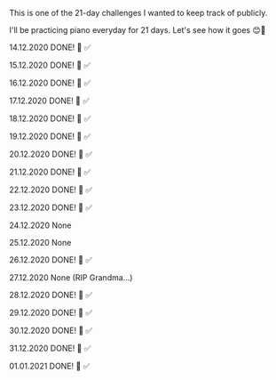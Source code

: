This is one of the 21-day challenges I wanted to keep track of publicly. 

I'll be practicing piano everyday for 21 days. Let's see how it goes 😊🤘

14.12.2020 DONE! 🎹 ✅

15.12.2020 DONE! 🎹 ✅

16.12.2020 DONE! 🎹 ✅

17.12.2020 DONE! 🎹 ✅

18.12.2020 DONE! 🎹 ✅

19.12.2020 DONE! 🎹 ✅

20.12.2020 DONE! 🎹 ✅

21.12.2020 DONE! 🎹 ✅

22.12.2020 DONE! 🎹 ✅

23.12.2020 DONE! 🎹 ✅

24.12.2020 None

25.12.2020 None

26.12.2020 DONE! 🎹 ✅

27.12.2020 None (RIP Grandma...)

28.12.2020 DONE! 🎹 ✅

29.12.2020 DONE! 🎹 ✅

30.12.2020 DONE! 🎹 ✅

31.12.2020 DONE! 🎹 ✅

01.01.2021 DONE! 🎹 ✅

